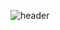![header](https://capsule-render.vercel.app/api?type=venom&color=c0c9ee&height=300&section=header&text=Good%20to%20see%20you%20%F0%9F%A4%97&fontColor=dcc5b2)

<!--
**13aek/13aek** is a ✨ _special_ ✨ repository because its `README.md` (this file) appears on your GitHub profile.

Here are some ideas to get you started:

- 🔭 I’m currently working on ...
- 🌱 I’m currently learning ...
- 👯 I’m looking to collaborate on ...
- 🤔 I’m looking for help with ...
- 💬 Ask me about ...
- 📫 How to reach me: ...
- 😄 Pronouns: ...
- ⚡ Fun fact: ...
-->
